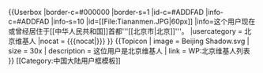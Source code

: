 {{Userbox
|border-c=#000000
|border-s=1
|id-c=#ADDFAD
|info-c=#ADDFAD
|info-s=10
|id=[[File:Tiananmen.JPG|60px]]
|info=这个用户现在或曾经居住于[[中华人民共和国]]首都'''[[北京市|北京]]'''。
|usercategory = 北京维基人
|nocat = {{{nocat|}}}
}}
{{Topicon
| image = Beijing Shadow.svg
| size = 30x
| description = 这位用户是北京维基人
| link = WP:北京维基人列表
}}<noinclude>
[[Category:中国大陆用户框模板]]
</noinclude>
